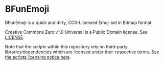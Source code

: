 # BFunEmoji
BFunEmoji is a quick and dirty, CC0-Licensed Emoji set in Bitmap format.

Creative Commons Zero v1.0 Universal is a Public Domain license. See [LICENSE](./LICENSE).

Note that the scripts within this repository rely on third-party libraries/dependencies
which are licensed under their respective terms. See [the scripts licensing notice here](./scripts/NOTICE.md).